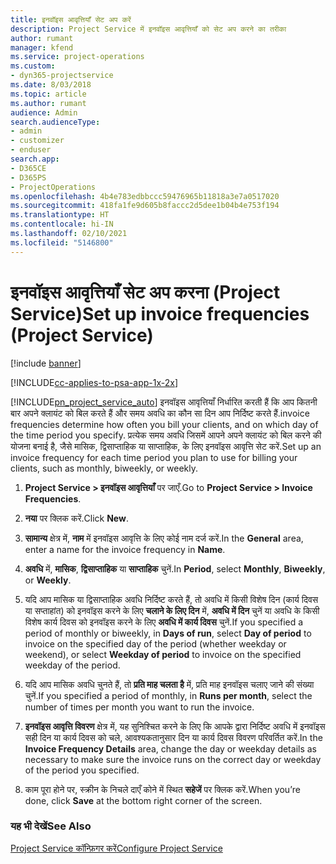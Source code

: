 ```yaml
---
title: इनवॉइस आवृत्तियाँ सेट अप करें
description: Project Service में इनवॉइस आवृत्तियाँ को सेट अप करने का तरीका
author: rumant
manager: kfend
ms.service: project-operations
ms.custom:
- dyn365-projectservice
ms.date: 8/03/2018
ms.topic: article
ms.author: rumant
audience: Admin
search.audienceType:
- admin
- customizer
- enduser
search.app:
- D365CE
- D365PS
- ProjectOperations
ms.openlocfilehash: 4b4e783edbbccc59476965b11818a3e7a0517020
ms.sourcegitcommit: 418fa1fe9d605b8faccc2d5dee1b04b4e753f194
ms.translationtype: HT
ms.contentlocale: hi-IN
ms.lasthandoff: 02/10/2021
ms.locfileid: "5146800"
---
```

# <a name="set-up-invoice-frequencies-project-service"></a><span data-ttu-id="f9bc4-103">इनवॉइस आवृत्तियाँ सेट अप करना (Project Service)</span><span class="sxs-lookup"><span data-stu-id="f9bc4-103">Set up invoice frequencies (Project Service)</span></span>

[!include [banner](../includes/psa-now-project-operations.md)]

[!INCLUDE[cc-applies-to-psa-app-1x-2x](../includes/cc-applies-to-psa-app-1x-2x.md)]

[!INCLUDE[pn_project_service_auto](../includes/pn-project-service-auto.md)] <span data-ttu-id="f9bc4-104">इनवॉइस आवृत्तियाँ निर्धारित करती हैं कि आप कितनी बार अपने क्लायंट को बिल करते हैं और समय अवधि का कौन सा दिन आप निर्दिष्ट करते हैं.</span><span class="sxs-lookup"><span data-stu-id="f9bc4-104">invoice frequencies determine how often you bill your clients, and on which day of the time period you specify.</span></span> <span data-ttu-id="f9bc4-105">प्रत्येक समय अवधि जिसमें आपने अपने क्लायंट को बिल करने की योजना बनाई है, जैसे मासिक, द्विसाप्ताहिक या साप्ताहिक, के लिए इनवॉइस आवृत्ति सेट करें.</span><span class="sxs-lookup"><span data-stu-id="f9bc4-105">Set up an invoice frequency for each time period you plan to use for billing your clients, such as monthly, biweekly, or weekly.</span></span>  
  
1.  <span data-ttu-id="f9bc4-106">**Project Service > इनवॉइस आवृत्तियाँ** पर जाएँ.</span><span class="sxs-lookup"><span data-stu-id="f9bc4-106">Go to **Project Service > Invoice Frequencies**.</span></span>  
  
2.  <span data-ttu-id="f9bc4-107">**नया** पर क्लिक करें.</span><span class="sxs-lookup"><span data-stu-id="f9bc4-107">Click **New**.</span></span>  
  
3.  <span data-ttu-id="f9bc4-108">**सामान्य** क्षेत्र में, **नाम** में इनवॉइस आवृत्ति के लिए कोई नाम दर्ज करें.</span><span class="sxs-lookup"><span data-stu-id="f9bc4-108">In the **General** area, enter a name for the invoice frequency in **Name**.</span></span>  
  
4.  <span data-ttu-id="f9bc4-109">**अवधि** में, **मासिक**, **द्विसाप्ताहिक** या **साप्ताहिक** चुनें.</span><span class="sxs-lookup"><span data-stu-id="f9bc4-109">In **Period**, select **Monthly**, **Biweekly**, or **Weekly**.</span></span>  
  
5.  <span data-ttu-id="f9bc4-110">यदि आप मासिक या द्विसाप्ताहिक अवधि निर्दिष्ट करते हैं, तो अवधि में किसी विशेष दिन (कार्य दिवस या सप्ताहांत) को इनवॉइस करने के लिए **चलाने के लिए दिन** में, **अवधि में दिन** चुनें या अवधि के किसी विशेष कार्य दिवस को इनवॉइस करने के लिए **अवधि में कार्य दिवस** चुनें.</span><span class="sxs-lookup"><span data-stu-id="f9bc4-110">If you specified a period of monthly or biweekly, in **Days of run**, select **Day of period** to invoice on the specified day of the period (whether weekday or weekend), or select **Weekday of period** to invoice on the specified weekday of the period.</span></span>  
  
6.  <span data-ttu-id="f9bc4-111">यदि आप मासिक अवधि चुनते हैं, तो **प्रति माह चलता है** में, प्रति माह इनवॉइस चलाए जाने की संख्या चुनें.</span><span class="sxs-lookup"><span data-stu-id="f9bc4-111">If you specified a period of monthly, in **Runs per month**, select the number of times per month you want to run the invoice.</span></span>  
  
7.  <span data-ttu-id="f9bc4-112">**इनवॉइस आवृत्ति विवरण** क्षेत्र में, यह सुनिश्चित करने के लिए कि आपके द्वारा निर्दिष्ट अवधि में इनवॉइस सही दिन या कार्य दिवस को चले, आवश्यकतानुसार दिन या कार्य दिवस विवरण परिवर्तित करें.</span><span class="sxs-lookup"><span data-stu-id="f9bc4-112">In the **Invoice Frequency Details** area, change the day or weekday details as necessary to make sure the invoice runs on the correct day or weekday of the period you specified.</span></span>  
  
8.  <span data-ttu-id="f9bc4-113">काम पूरा होने पर, स्‍क्रीन के निचले दाएँ कोने में स्थित **सहेजें** पर क्लिक करें.</span><span class="sxs-lookup"><span data-stu-id="f9bc4-113">When you’re done, click **Save** at the bottom right corner of the screen.</span></span>  
  
### <a name="see-also"></a><span data-ttu-id="f9bc4-114">यह भी देखें</span><span class="sxs-lookup"><span data-stu-id="f9bc4-114">See Also</span></span>  
 [<span data-ttu-id="f9bc4-115">Project Service कॉन्फ़िगर करें</span><span class="sxs-lookup"><span data-stu-id="f9bc4-115">Configure Project Service</span></span>](../psa/configure.md)
